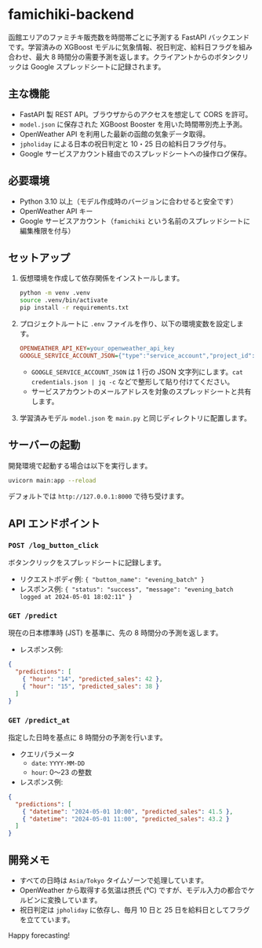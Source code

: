 # famichiki-backend

函館エリアのファミチキ販売数を時間帯ごとに予測する FastAPI バックエンドです。学習済みの XGBoost モデルに気象情報、祝日判定、給料日フラグを組み合わせ、最大 8 時間分の需要予測を返します。クライアントからのボタンクリックは Google スプレッドシートに記録されます。

## 主な機能
- FastAPI 製 REST API。ブラウザからのアクセスを想定して CORS を許可。
- `model.json` に保存された XGBoost Booster を用いた時間帯別売上予測。
- OpenWeather API を利用した最新の函館の気象データ取得。
- `jpholiday` による日本の祝日判定と 10・25 日の給料日フラグ付与。
- Google サービスアカウント経由でのスプレッドシートへの操作ログ保存。

## 必要環境
- Python 3.10 以上（モデル作成時のバージョンに合わせると安全です）
- OpenWeather API キー
- Google サービスアカウント（`famichiki` という名前のスプレッドシートに編集権限を付与）

## セットアップ
1. 仮想環境を作成して依存関係をインストールします。

   ```bash
   python -m venv .venv
   source .venv/bin/activate
   pip install -r requirements.txt
   ```

2. プロジェクトルートに `.env` ファイルを作り、以下の環境変数を設定します。

   ```ini
   OPENWEATHER_API_KEY=your_openweather_api_key
   GOOGLE_SERVICE_ACCOUNT_JSON={"type":"service_account","project_id":"..."}
   ```

   - `GOOGLE_SERVICE_ACCOUNT_JSON` は 1 行の JSON 文字列にします。`cat credentials.json | jq -c` などで整形して貼り付けてください。
   - サービスアカウントのメールアドレスを対象のスプレッドシートと共有します。

3. 学習済みモデル `model.json` を `main.py` と同じディレクトリに配置します。

## サーバーの起動
開発環境で起動する場合は以下を実行します。

```bash
uvicorn main:app --reload
```

デフォルトでは `http://127.0.0.1:8000` で待ち受けます。

## API エンドポイント

### `POST /log_button_click`
ボタンクリックをスプレッドシートに記録します。

- リクエストボディ例: `{ "button_name": "evening_batch" }`
- レスポンス例: `{ "status": "success", "message": "evening_batch logged at 2024-05-01 18:02:11" }`

### `GET /predict`
現在の日本標準時 (JST) を基準に、先の 8 時間分の予測を返します。

- レスポンス例:

```json
{
  "predictions": [
    { "hour": "14", "predicted_sales": 42 },
    { "hour": "15", "predicted_sales": 38 }
  ]
}
```

### `GET /predict_at`
指定した日時を基点に 8 時間分の予測を行います。

- クエリパラメータ
  - `date`: `YYYY-MM-DD`
  - `hour`: 0〜23 の整数
- レスポンス例:

```json
{
  "predictions": [
    { "datetime": "2024-05-01 10:00", "predicted_sales": 41.5 },
    { "datetime": "2024-05-01 11:00", "predicted_sales": 43.2 }
  ]
}
```

## 開発メモ
- すべての日時は `Asia/Tokyo` タイムゾーンで処理しています。
- OpenWeather から取得する気温は摂氏 (℃) ですが、モデル入力の都合でケルビンに変換しています。
- 祝日判定は `jpholiday` に依存し、毎月 10 日と 25 日を給料日としてフラグを立てています。

Happy forecasting!
